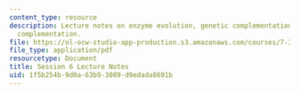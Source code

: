 ```yaml
---
content_type: resource
description: Lecture notes on enzyme evolution, genetic complementation, and chemical
  complementation.
file: https://ol-ocw-studio-app-production.s3.amazonaws.com/courses/7-344-directed-evolution-engineering-biocatalysts-spring-2008/1f5b254b9d0a63b93089d9edada8691b_ses6_ln.pdf
file_type: application/pdf
resourcetype: Document
title: Session 6 Lecture Notes
uid: 1f5b254b-9d0a-63b9-3089-d9edada8691b
---
```

